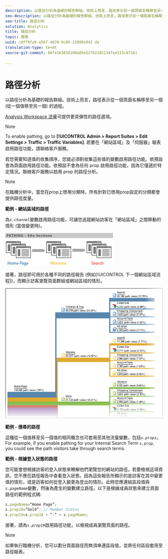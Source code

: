 ```yaml
---
description: 以路徑分析為基礎的報告群組。技術上而言，路徑表示從一個頁面名稱移至另一個 (從一個值移至另一個) 的過程。
seo-description: 以路徑分析為基礎的報告群組。技術上而言，路徑表示從一個頁面名稱移至另一個 (從一個值移至另一個) 的過程。
seo-title: 路徑分析
solution: Analytics
title: 路徑分析
topic: 報表
uuid: c4ff9fa8-e567-4039-9c86-32800a942 da
translation-type: tm+mt
source-git-commit: 86fe1b3650100a05e52fb2102134fee515c871b1

---
```



# 路徑分析

以路徑分析為基礎的報告群組。技術上而言，路徑表示從一個頁面名稱移至另一個 (從一個值移至另一個) 的過程。

[Analysis Workspace 流量](https://marketing.adobe.com/resources/help/en_US/analytics/analysis-workspace/flow.html)可提供更具彈性的路徑選項。

>[!NOTE]
>
>To enable pathing, go to **[!UICONTROL Admin &gt; Report Suites &gt; Edit Settings &gt; Traffic &gt; Traffic Variables]**. 若要在「網站區域」及「伺服器」報表啟用路徑功能，請聯絡客戶服務。

若您需要知道值的收集順序，您就必須對收集這些值的變數啟用路徑功能。依預設會為頁面啟用路徑功能。依預設不會為任何 prop 啟用路徑功能，因為它僅適於特定情況。聯絡客戶服務以啟用 prop 的路徑分析。

>[!NOTE]
>
>在臨機分析中，當您在prop上啓用分類時，所有針對已啓用prop設定的分類都會提供路徑度量。

**範例 - 網站區域的路徑**

為&#x200B;*`s.channel`*&#x200B;變數啟用路徑功能，可讓您追蹤網站訪客在「網站區域」之間移動的情形 (當值變更時)。

![](assets/path_sections.png)

接著，路徑即可用於各種不同的路徑報告 (例如[!UICONTROL 下一個網站區域流程])，而顯示訪客瀏覽頁面群組或網站區域的情形。

![](assets/paths_report.png)

**範例 - 搜尋的路徑**

這種從一個值移至另一個值的相同概念也可套用至其他流量變數，包括&#x200B;*`s.props`*。For example, if you enable pathing for your Internal Search Term *`s.prop`*, you could see the path visitors take through search terms.

**範例 - 根據登入狀態的路徑**

您可能會想根據訪客的登入狀態來瞭解他們瀏覽您的網站的路徑。若要檢視這項資訊，您不應在路徑報告中查看登入狀態，因為這些報告所顯示的是訪客在其中變更值的情形，或是訪客如何從登入變更為登出的情形。此時您應連結區段值與&#x200B;*`s.pageName`*&#x200B;變數，然後為產生的變數建立路徑。以下是根據成員狀態來建立頁面路徑的範例程式碼:

```js
s.pageName=“Home Page”; 
s.prop18=“Gold”; // Member Status 
s.prop19=s.prop18 + “:” + s.pageName;
```

接著，請為&#x200B;*`s.prop19`*&#x200B;啟用路徑功能，以檢視成員瀏覽頁面的路徑。

>[!NOTE]
>
>如果執行臨機分析，您可以劃分頁面路徑而無須串連區段值，並將任何區段套用至路徑報表。

